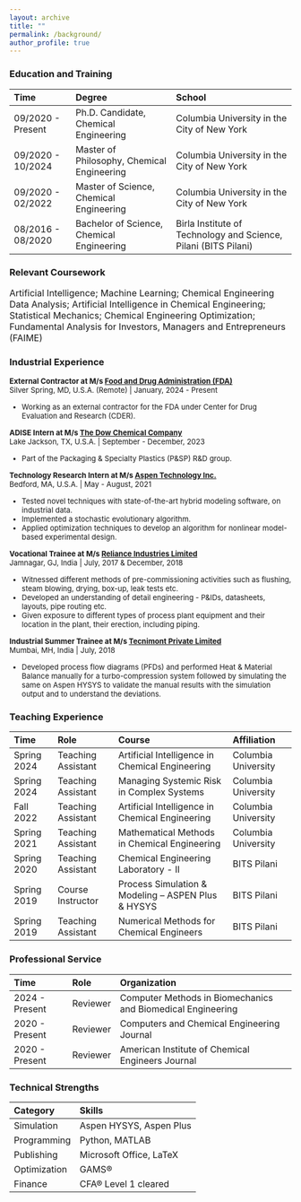 ```yaml
---
layout: archive
title: ""
permalink: /background/
author_profile: true
---
```



### Education and Training

|Time|Degree|School|
|:-|:-|:-|
|09/2020 - Present 	| Ph.D. Candidate, Chemical Engineering 		| Columbia University in the City of New York
|09/2020 - 10/2024 	| Master of Philosophy, Chemical Engineering 	| Columbia University in the City of New York
|09/2020 - 02/2022 	| Master of Science, Chemical Engineering 		| Columbia University in the City of New York
|08/2016 - 08/2020	| Bachelor of Science, Chemical Engineering 	| Birla Institute of Technology and Science, Pilani (BITS Pilani)


### Relevant Coursework

<font size="3">Artificial Intelligence; Machine Learning; Chemical Engineering Data Analysis; Artificial Intelligence in Chemical Engineering; Statistical Mechanics; Chemical Engineering Optimization; Fundamental Analysis for Investors, Managers and Entrepreneurs (FAIME)</font>


### Industrial Experience

<font size="2"><b>External Contractor at M/s <a href='https://www.fda.gov'>Food and Drug Administration (FDA)</a></b><br>
Silver Spring, MD, U.S.A. (Remote) | January, 2024 - Present
<ul>
<li>Working as an external contractor for the FDA under Center for Drug Evaluation and Research (CDER).</li>
</ul>
</font>

<font size="2"><b>ADISE Intern at M/s <a href='https://www.dow.com/en-us'>The Dow Chemical Company</a></b><br>
Lake Jackson, TX, U.S.A. | September - December, 2023
<ul>
<li>Part of the Packaging & Specialty Plastics (P&SP) R&D group.</li>
</ul>
</font>

<font size="2"><b>Technology Research Intern at M/s <a href='https://www.aspentech.com/en/'>Aspen Technology Inc.</a></b><br>
Bedford, MA, U.S.A. | May - August, 2021
<ul>
<li>Tested novel techniques with state-of-the-art hybrid modeling software, on industrial data.</li>
<li>Implemented a stochastic evolutionary algorithm.</li>
<li>Applied optimization techniques to develop an algorithm for nonlinear model-based experimental design.</li>
</ul>
</font>

<font size="2"><b>Vocational Trainee at M/s <a href='http://www.ril.com'>Reliance Industries Limited</a></b><br>
Jamnagar, GJ, India | July, 2017 & December, 2018
<ul>
<li>Witnessed different methods of pre-commissioning activities such as flushing, steam blowing, drying, box-up, leak tests etc.</li>
<li>Developed an understanding of detail engineering - P&IDs, datasheets, layouts, pipe routing etc.</li>
<li>Given exposure to different types of process plant equipment and their location in the plant, their erection, including piping.</li>
</ul>
</font>

<font size="2"><b>Industrial Summer Trainee at M/s <a href='http://www.tecnimont.in'>Tecnimont Private Limited</a></b><br>
Mumbai, MH, India | July, 2018
<ul>
<li>Developed process flow diagrams (PFDs) and performed Heat & Material Balance manually for a turbo-compression system followed by simulating the same on Aspen HYSYS to validate the manual results with the simulation output and to understand the deviations.</li>
</ul>
</font>

### Teaching Experience

|Time|Role|Course|Affiliation|
|:-|:-|:-|:-|
|Spring 2024|Teaching Assistant|Artificial Intelligence in Chemical Engineering|Columbia University|
|Spring 2024|Teaching Assistant|Managing Systemic Risk in Complex Systems|Columbia University|
|Fall 2022|Teaching Assistant|Artificial Intelligence in Chemical Engineering|Columbia University|
|Spring 2021|Teaching Assistant|Mathematical Methods in Chemical Engineering|Columbia University|
|Spring 2020|Teaching Assistant|Chemical Engineering Laboratory - II|BITS Pilani|
|Spring 2019|Course Instructor|Process Simulation & Modeling – ASPEN Plus & HYSYS|BITS Pilani|
|Spring 2019|Teaching Assistant|Numerical Methods for Chemical Engineers|BITS Pilani|

### Professional Service

|Time|Role|Organization|
|:-|:-|:-|
|2024 - Present|Reviewer|Computer Methods in Biomechanics and Biomedical Engineering|
|2020 - Present|Reviewer|Computers and Chemical Engineering Journal|
|2020 - Present|Reviewer|American Institute of Chemical Engineers Journal|


### Technical Strengths

|Category|Skills|
|:-|:-|
|Simulation         |Aspen HYSYS, Aspen Plus|
|Programming        |Python, MATLAB|
|Publishing        	|Microsoft Office, LaTeX|
|Optimization      	|GAMS®|
|Finance	      	|CFA® Level 1 cleared|
 
